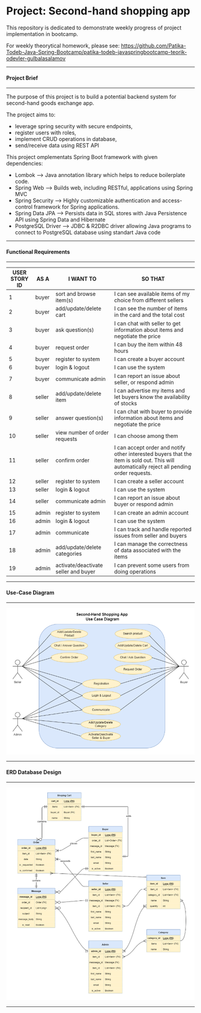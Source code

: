 # Project: Second-hand shopping app

This repository is dedicated to demonstrate weekly progress of project implementation in bootcamp.

For weekly theorytical homework, please see: 
https://github.com/Patika-Todeb-Java-Spring-Bootcamp/patika-todeb-javaspringbootcamp-teorik-odevler-gulbalasalamov

---

#### Project Brief

---

The purpose of this project is to build a potential backend system for second-hand goods exchange app.

The project aims to:

- leverage spring security with secure endpoints,
- register users with roles,
- implement CRUD operations in database,
- send/receive data using REST API

This project omplementats Spring Boot framework with given dependencies:

- Lombok --> Java annotation library which helps to reduce boilerplate code.
- Spring Web --> Builds web, including RESTful, applications using Spring MVC
- Spring Security --> Highly customizable authentication and access-control framework for Spring applications.
- Spring Data JPA --> Persists data in SQL stores with Java Persistence API using Spring Data and Hibernate
- PostgreSQL Driver --> JDBC & R2DBC driver allowing Java programs to connect to PostgreSQL database using standart Java code

---

#### Functional Requirements

---

| **USER STORY ID** | **AS A** | **I WANT TO**                        | **SO THAT**                                                                                                                                 |
|-------------------|----------|--------------------------------------|---------------------------------------------------------------------------------------------------------------------------------------------|
| 1                 | buyer    | sort and browse item(s)              | I can see available items of my choice from different sellers                                                                               |
| 2                 | buyer    | add/update/delete cart               | I can see the number of items in the card and the total cost                                                                                | 
| 3                 | buyer    | ask question(s)                      | I can chat with seller to get information about items and negotiate the price                                                               | 
| 4                 | buyer    | request order                        | I can buy the item within 48 hours                                                                                                          | 
| 5                 | buyer    | register to system                   | I can create a buyer account                                                                                                                | 
| 6                 | buyer    | login & logout                       | I can use the system                                                                                                                        | 
| 7                 | buyer    | communicate admin                    | I can report an issue about seller, or respond admin                                                                                        | 
| 8                 | seller   | add/update/delete item               | I can advertise my items and let buyers know the availability of stocks                                                                     |  
| 9                 | seller   | answer question(s)                   | I can chat with buyer to provide information about items and negotiate the price                                                            |     
| 10                | seller   | view number of order requests        | I can choose among them                                                                                                                     |
| 11                | seller   | confirm order                        | I can accept order and notify other interested buyers that the item is sold out. This will automatically reject all pending order requests. |
| 12                | seller   | register to system                   | I can create a seller account                                                                                                               |
| 13                | seller   | login & logout                       | I can use the system                                                                                                                        |
| 14                | seller   | communicate admin                    | I can report an issue about buyer or respond admin                                                                                          |
| 15                | admin    | register to system                   | I can create an admin account                                                                                                               |
| 16                | admin    | login & logout                       | I can use the system                                                                                                                        |
| 17                | admin    | communicate                          | I can track and handle reported issues from seller and buyers                                                                               | 
| 18                | admin    | add/update/delete categories         | I can manage the correctness of data associated with the items                                                                              |  
| 19                | admin    | activate/deactivate seller and buyer | I can prevent some users from doing operations                                                                                              | 


---

#### Use-Case Diagram

---

![](https://github.com/Patika-Todeb-Java-Spring-Bootcamp/patika-todeb-javaspringbootcamp-proje-odevleri-gulbalasalamov/blob/master/docs/use-case-diagram-draft.png)

---

#### ERD Database Design

---

![](https://github.com/Patika-Todeb-Java-Spring-Bootcamp/patika-todeb-javaspringbootcamp-proje-odevleri-gulbalasalamov/blob/master/docs/entity-relationship-diagram-draft.png)

---
